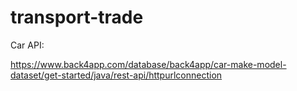 # transport-trade

Car API:

https://www.back4app.com/database/back4app/car-make-model-dataset/get-started/java/rest-api/httpurlconnection

